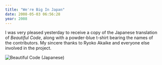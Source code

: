 ```yaml
---
title: "We're Big In Japan"
date: 2008-05-03 06:56:28
year: 2008
---
```

I was very pleased yesterday to receive a copy of the Japanese translation of <em>Beautiful Code</em>, along with a powder-blue t-shirt bearing the names of the contributors.  My sincere thanks to Ryoko Akaike and everyone else involved in the project.

<img src="{{site.github.url}}/files/2008/05/bcjapan.jpg" alt="Beautiful Code (Japanese)" />
